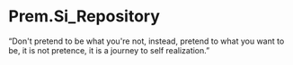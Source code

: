 # Prem.Si_Repository
“Don't pretend to be what you're not, instead, pretend to what you want to be, it is not pretence, it is a journey to self realization.”
